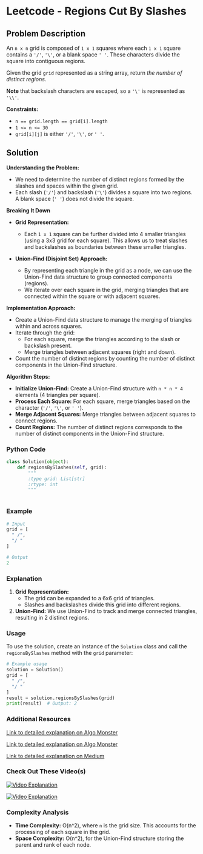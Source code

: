 # Leetcode - Regions Cut By Slashes

## Problem Description

An `n x n` grid is composed of `1 x 1` squares where each `1 x 1` square contains a `'/'`, `'\'`, or a blank space `' '`. These characters divide the square into contiguous regions.

Given the grid `grid` represented as a string array, return *the number of distinct regions*.

**Note** that backslash characters are escaped, so a `'\'` is represented as `'\\'`.


**Constraints:**
- `n == grid.length == grid[i].length`
- `1 <= n <= 30`
- `grid[i][j]` is either `'/'`, `'\'`, or `' '`.

## Solution

**Understanding the Problem:**
   - We need to determine the number of distinct regions formed by the slashes and spaces within the given grid.
   - Each slash (`'/'`) and backslash (`'\'`) divides a square into two regions. A blank space (`' '`) does not divide the square.

**Breaking It Down**
   - **Grid Representation:**
     - Each `1 x 1` square can be further divided into 4 smaller triangles (using a 3x3 grid for each square). This allows us to treat slashes and backslashes as boundaries between these smaller triangles.
     
   - **Union-Find (Disjoint Set) Approach:**
     - By representing each triangle in the grid as a node, we can use the Union-Find data structure to group connected components (regions).
     - We iterate over each square in the grid, merging triangles that are connected within the square or with adjacent squares.

**Implementation Approach:**
   - Create a Union-Find data structure to manage the merging of triangles within and across squares.
   - Iterate through the grid:
     - For each square, merge the triangles according to the slash or backslash present.
     - Merge triangles between adjacent squares (right and down).
   - Count the number of distinct regions by counting the number of distinct components in the Union-Find structure.

**Algorithm Steps:**
   - **Initialize Union-Find:** Create a Union-Find structure with `n * n * 4` elements (4 triangles per square).
   - **Process Each Square:** For each square, merge triangles based on the character (`'/'`, `'\'`, or `' '`).
   - **Merge Adjacent Squares:** Merge triangles between adjacent squares to connect regions.
   - **Count Regions:** The number of distinct regions corresponds to the number of distinct components in the Union-Find structure.

### Python Code

```python
class Solution(object):
    def regionsBySlashes(self, grid):
        """
        :type grid: List[str]
        :rtype: int
        """
        
```

### Example

```python
# Input
grid = [
  " /",
  "/ "
]

# Output
2
```

### Explanation
1. **Grid Representation:** 
   - The grid can be expanded to a 6x6 grid of triangles.
   - Slashes and backslashes divide this grid into different regions.
2. **Union-Find:** We use Union-Find to track and merge connected triangles, resulting in 2 distinct regions.

### Usage

To use the solution, create an instance of the `Solution` class and call the `regionsBySlashes` method with the `grid` parameter:

```python
# Example usage
solution = Solution()
grid = [
  " /",
  "/ "
]
result = solution.regionsBySlashes(grid)
print(result)  # Output: 2
```

### Additional Resources

[Link to detailed explanation on Algo Monster](https://algo.monster/liteproblems/regions-cut-by-slashes)

[Link to detailed explanation on Algo Monster](https://algo.monster/liteproblems/959)

[Link to detailed explanation on Medium](https://algomonster.medium.com/leetcode-959-regions-cut-by-slashes-865bf9a066c3)

### Check Out These Video(s)

[![Video Explanation](https://img.youtube.com/vi/tIZkh7mpIDo/mqdefault.jpg)](https://youtu.be/tIZkh7mpIDo)

[![Video Explanation](https://img.youtube.com/vi/j8KrBYIxHK8/mqdefault.jpg)](https://youtu.be/j8KrBYIxHK8)

### Complexity Analysis

- **Time Complexity:** O(n^2), where `n` is the grid size. This accounts for the processing of each square in the grid.
- **Space Complexity:** O(n^2), for the Union-Find structure storing the parent and rank of each node.